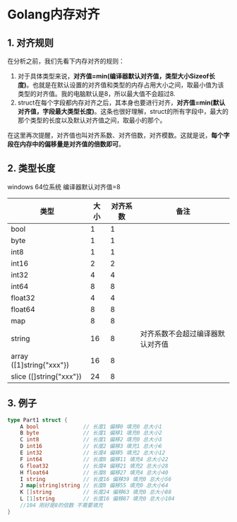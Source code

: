 # Golang内存对齐

## 1. 对齐规则

在分析之前，我们先看下内存对齐的规则：

1. 对于具体类型来说，**对齐值=min(编译器默认对齐值，类型大小Sizeof长度)**。也就是在默认设置的对齐值和类型的内存占用大小之间，取最小值为该类型的对齐值。我的电脑默认是8，所以最大值不会超过8.
2. struct在每个字段都内存对齐之后，其本身也要进行对齐，**对齐值=min(默认对齐值，字段最大类型长度)**。这条也很好理解，struct的所有字段中，最大的那个类型的长度以及默认对齐值之间，取最小的那个。

在这里再次提醒，对齐值也叫对齐系数、对齐倍数，对齐模数。这就是说，**每个字段在内存中的偏移量是对齐值的倍数即可**。



## 2. 类型长度

windows 64位系统 编译器默认对齐值=8

| 类型                     | 大小 | 对齐系数 | 备注                             |
| ------------------------ | ---- | -------- | -------------------------------- |
| bool                     | 1    | 1        |                                  |
| byte                     | 1    | 1        |                                  |
| int8                     | 1    | 1        |                                  |
| int16                    | 2    | 2        |                                  |
| int32                    | 4    | 4        |                                  |
| int64                    | 8    | 8        |                                  |
| float32                  | 4    | 4        |                                  |
| float64                  | 8    | 8        |                                  |
| map                      | 8    | 8        |                                  |
| string                   | 16   | 8        | 对齐系数不会超过编译器默认对齐值 |
| array ([1]string{"xxx"}) | 16   | 8        |                                  |
| slice ([]string{"xxx"})  | 24   | 8        |                                  |



## 3. 例子

```go
type Part1 struct {
	A bool              // 长度1 偏移0 填充0 总大小1
	B byte              // 长度1 偏移1 填充0 总大小2
	C int8              // 长度1 偏移2 填充0 总大小3
	D int16             // 长度2 偏移3 填充1 总大小6
	E int32             // 长度4 偏移5 填充2 总大小12
	F int64             // 长度8 偏移11 填充4 总大小22
	G float32           // 长度4 偏移21 填充2 总大小28
	H float64           // 长度8 偏移27 填充4 总大小40
	I string            // 长度16 偏移39 填充0 总大小56
	J map[string]string // 长度8 偏移55 填充0 总大小64
	K []string          // 长度24 偏移63 填充0 总大小88
	L [1]string         // 长度16 偏移87 填充0 总大小104
	//104 刚好是8的倍数 不需要填充
}
```


